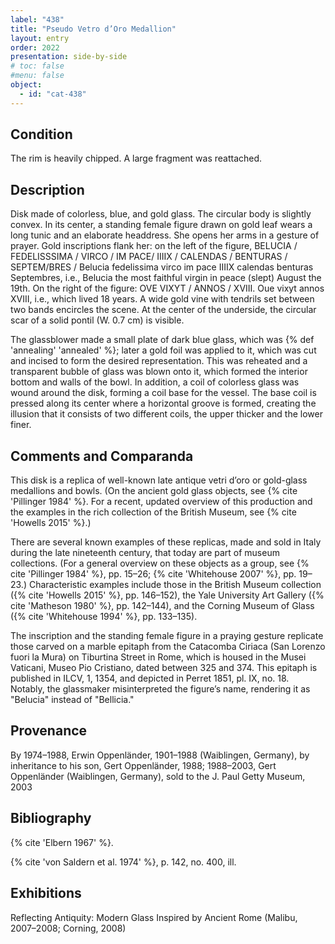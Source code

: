 ```yaml
---
label: "438"
title: "Pseudo Vetro d’Oro Medallion"
layout: entry
order: 2022
presentation: side-by-side
# toc: false
#menu: false 
object:
  - id: "cat-438"
---
```


## Condition

The rim is heavily chipped. A large fragment was reattached.

## Description

Disk made of colorless, blue, and gold glass. The circular body is slightly convex. In its center, a standing female figure drawn on gold leaf wears a long tunic and an elaborate headdress. She opens her arms in a gesture of prayer. Gold inscriptions flank her: on the left of the figure, BELUCIA / FEDELISSSIMA / VIRCO / IM PACE/ IIIIX / CALENDAS / BENTURAS / SEPTEM/BRES / Belucia fedelissima virco im pace IIIIX calendas benturas Septembres, i.e., Belucia the most faithful virgin in peace (slept) August the 19th. On the right of the figure: OVE VIXYT / ANNOS / XVIII. Oue vixyt annos XVIII, i.e., which lived 18 years. A wide gold vine with tendrils set between two bands encircles the scene. At the center of the underside, the circular scar of a solid pontil (W. 0.7 cm) is visible.

The glassblower made a small plate of dark blue glass, which was {% def 'annealing' 'annealed' %}; later a gold foil was applied to it, which was cut and incised to form the desired representation. This was reheated and a transparent bubble of glass was blown onto it, which formed the interior bottom and walls of the bowl. In addition, a coil of colorless glass was wound around the disk, forming a coil base for the vessel. The base coil is pressed along its center where a horizontal groove is formed, creating the illusion that it consists of two different coils, the upper thicker and the lower finer.

## Comments and Comparanda

This disk is a replica of well-known late antique vetri d’oro or gold-glass medallions and bowls. (On the ancient gold glass objects, see {% cite 'Pillinger 1984' %}. For a recent, updated overview of this production and the examples in the rich collection of the British Museum, see {% cite 'Howells 2015' %}.)

There are several known examples of these replicas, made and sold in Italy during the late nineteenth century, that today are part of museum collections. (For a general overview on these objects as a group, see {% cite 'Pillinger 1984' %}, pp. 15–26; {% cite 'Whitehouse 2007' %}, pp. 19–23.) Characteristic examples include those in the British Museum collection ({% cite 'Howells 2015' %}, pp. 146–152), the Yale University Art Gallery ({% cite 'Matheson 1980' %}, pp. 142–144), and the Corning Museum of Glass ({% cite 'Whitehouse 1994' %}, pp. 133–135).

The inscription and the standing female figure in a praying gesture replicate those carved on a marble epitaph from the Catacomba Ciriaca (San Lorenzo fuori la Mura) on Tiburtina Street in Rome, which is housed in the Musei Vaticani, Museo Pio Cristiano, dated between 325 and 374. This epitaph is published in ILCV, 1, 1354, and depicted in Perret 1851, pl. IX, no. 18. Notably, the glassmaker misinterpreted the figure’s name, rendering it as "Belucia" instead of "Bellicia."

## Provenance

By 1974–1988, Erwin Oppenländer, 1901–1988 (Waiblingen, Germany), by inheritance to his son, Gert Oppenländer, 1988; 1988–2003, Gert Oppenländer (Waiblingen, Germany), sold to the J. Paul Getty Museum, 2003

## Bibliography

{% cite 'Elbern 1967' %}.

{% cite 'von Saldern et al. 1974' %}, p. 142, no. 400, ill.

## Exhibitions

Reflecting Antiquity: Modern Glass Inspired by Ancient Rome (Malibu, 2007–2008; Corning, 2008)